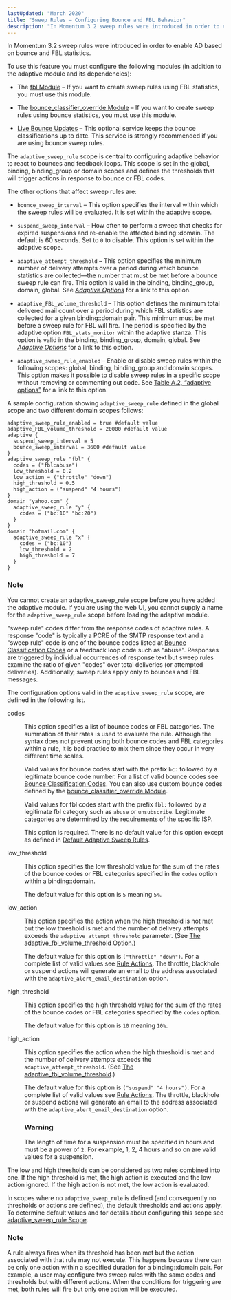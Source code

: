 ```yaml
---
lastUpdated: "March 2020"
title: "Sweep Rules – Configuring Bounce and FBL Behavior"
description: "In Momentum 3 2 sweep rules were introduced in order to enable AD based on bounce and FBL statistics To use this feature you must configure the following modules in addition to the adaptive module and its dependencies The fbl Module If you want to create sweep rules using FBL..."
---
```


In Momentum 3.2 sweep rules were introduced in order to enable AD based on bounce and FBL statistics.

To use this feature you must configure the following modules (in addition to the adaptive module and its dependencies):

*   The [fbl Module](/momentum/3/3-reference/3-reference-modules-fbl) – If you want to create sweep rules using FBL statistics, you must use this module.

*   The [bounce_classifier_override Module](/momentum/3/3-reference/3-reference-modules-bounce-classifier-override) – If you want to create sweep rules using bounce statistics, you must use this module.

*   [Live Bounce Updates](/momentum/3/3-reference/3-reference-modules-live-bounce-updates) – This optional service keeps the bounce classifications up to date. This service is strongly recommended if you are using bounce sweep rules.

The `adaptive_sweep_rule` scope is central to configuring adaptive behavior to react to bounces and feedback loops. This scope is set in the global, binding, binding_group or domain scopes and defines the thresholds that will trigger actions in response to bounce or FBL codes.

The other options that affect sweep rules are:

*   `bounce_sweep_interval` – This option specifies the interval within which the sweep rules will be evaluated. It is set within the adaptive scope.

*   `suspend_sweep_interval` – How often to perform a sweep that checks for expired suspensions and re-enable the affected binding::domain. The default is 60 seconds. Set to `0` to disable. This option is set within the adaptive scope.

*   `adaptive_attempt_threshold` – This option specifies the minimum number of delivery attempts over a period during which bounce statistics are collected—the number that must be met before a bounce sweep rule can fire. This option is valid in the binding, binding_group, domain, global. See [*Adaptive Options*](/momentum/3/3-ad/ad-options) for a link to this option.

*   `adaptive_FBL_volume_threshold` – This option defines the minimum total delivered mail count over a period during which FBL statistics are collected for a given binding::domain pair. This minimum must be met before a sweep rule for FBL will fire. The period is specified by the adaptive option `FBL_stats_monitor` within the adaptive stanza. This option is valid in the binding, binding_group, domain, global. See [*Adaptive Options*](/momentum/3/3-ad/ad-options) for a link to this option.

*   `adaptive_sweep_rule_enabled` – Enable or disable sweep rules within the following scopes: global, binding, binding_group and domain scopes. This option makes it possible to disable sweep rules in a specific scope without removing or commenting out code. See [Table A.2, “adaptive options”](/momentum/3/3-ad/ad-options#adaptive-options-table) for a link to this option.

A sample configuration showing `adaptive_sweep_rule` defined in the global scope and two different domain scopes follows:

<a name="ad.adaptive.adaptive_sweep_rule.examples"></a> 


```
adaptive_sweep_rule_enabled = true #default value
adaptive_FBL_volume_threshold = 20000 #default value
adaptive {
  suspend_sweep_interval = 5
  bounce_sweep_interval = 3600 #default value
}
adaptive_sweep_rule "fbl" {
  codes = ("fbl:abuse")
  low_threshold = 0.2
  low_action = ("throttle" "down")
  high_threshold = 0.5
  high_action = ("suspend" "4 hours")
}
domain "yahoo.com" {
  adaptive_sweep_rule "y" {
    codes = ("bc:10" "bc:20")
  }
}
domain "hotmail.com" {
  adaptive_sweep_rule "x" {
    codes = ("bc:10")
    low_threshold = 2
    high_threshold = 7
  }
}
```

### Note

You cannot create an adaptive_sweep_rule scope before you have added the adaptive module. If you are using the web UI, you cannot supply a name for the `adaptive_sweep_rule` scope before loading the adaptive module.

"sweep rule" codes differ from the response codes of adaptive rules. A response "code" is typically a PCRE of the SMTP response text and a "sweep rule" code is one of the bounce codes listed at [Bounce Classification Codes](/momentum/3/3-reference/3-reference-bounce-logger-classification-codes) or a feedback loop code such as "abuse". Responses are triggered by individual occurrences of response text but sweep rules examine the ratio of given "codes" over total deliveries (or attempted deliveries). Additionally, sweep rules apply only to bounces and FBL messages.

The configuration options valid in the `adaptive_sweep_rule` scope, are defined in the following list.

<dl class="variablelist">

<dt>codes</dt>

<dd>

This option specifies a list of bounce codes or FBL categories. The summation of their rates is used to evaluate the rule. Although the syntax does not prevent using both bounce codes and FBL categories within a rule, it is bad practice to mix them since they occur in very different time scales.

Valid values for bounce codes start with the prefix `bc:` followed by a legitimate bounce code number. For a list of valid bounce codes see [Bounce Classification Codes](/momentum/3/3-reference/3-reference-bounce-logger-classification-codes). You can also use custom bounce codes defined by the [bounce_classifier_override Module](/momentum/3/3-reference/3-reference-modules-bounce-classifier-override).

Valid values for fbl codes start with the prefix `fbl:` followed by a legitimate fbl category such as `abuse` or `unsubscribe`. Legitimate categories are determined by the requirements of the specific ISP.

This option is required. There is no default value for this option except as defined in [Default Adaptive Sweep Rules](/momentum/3/3-reference/3-reference-modules-adaptive#modules.adaptive.default_adaptive_sweep_rule).

</dd>

<dt>low_threshold</dt>

<dd>

This option specifies the low threshold value for the sum of the rates of the bounce codes or FBL categories specified in the `codes` option within a binding::domain.

The default value for this option is `5` meaning `5%`.

</dd>

<dt>low_action</dt>

<dd>

This option specifies the action when the high threshold is not met but the low threshold is met and the number of delivery attempts exceeds the `adaptive_attempt_threshold` parameter. (See [The adaptive_fbl_volume_threshold Option](/momentum/3/3-reference/3-reference-modules-adaptive#modules.adaptive.adaptive_fbl_volume_threshold).)

The default value for this option is `("throttle" "down")`. For a complete list of valid values see [Rule Actions](/momentum/3/3-ad/ad-adaptive-rules-actions). The throttle, blackhole or suspend actions will generate an email to the address associated with the `adaptive_alert_email_destination` option.

</dd>

<dt>high_threshold</dt>

<dd>

This option specifies the high threshold value for the sum of the rates of the bounce codes or FBL categories specified by the `codes` option.

The default value for this option is `10` meaning `10%`.

</dd>

<dt>high_action</dt>

<dd>

This option specifies the action when the high threshold is met and the number of delivery attempts exceeds the `adaptive_attempt_threshold`. (See [The adaptive_fbl_volume_threshold](/momentum/3/3-reference/3-reference-modules-adaptive#modules.adaptive.adaptive_fbl_volume_threshold).)

The default value for this option is `("suspend" "4 hours")`. For a complete list of valid values see [Rule Actions](/momentum/3/3-ad/ad-adaptive-rules-actions). The throttle, blackhole or suspend actions will generate an email to the address associated with the `adaptive_alert_email_destination` option.

### Warning

The length of time for a suspension must be specified in hours and must be a power of `2`. For example, 1, 2, 4 hours and so on are valid values for a suspension.

</dd>

</dl>

The low and high thresholds can be considered as two rules combined into one. If the high threshold is met, the high action is executed and the low action ignored. If the high action is not met, the low action is evaluated.

In scopes where no `adaptive_sweep_rule` is defined (and consequently no thresholds or actions are defined), the default thresholds and actions apply. To determine default values and for details about configuring this scope see [adaptive_sweep_rule Scope](/momentum/3/3-reference/3-reference-modules-adaptive#modules.adaptive.adaptive_sweep_rule).

### Note

A rule always fires when its threshold has been met but the action associated with that rule may not execute. This happens because there can be only one action within a specified duration for a binding::domain pair. For example, a user may configure two sweep rules with the same codes and thresholds but with different actions. When the conditions for triggering are met, both rules will fire but only one action will be executed.